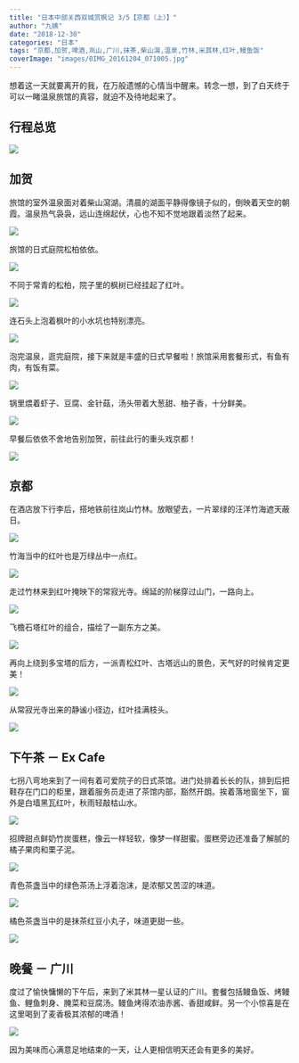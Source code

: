 ```yaml
---
title: "日本中部关西双城赏枫记 3/5【京都（上）】"
author: "九姨"
date: "2018-12-30"
categories: "日本"
tags: "京都,加贺,啤酒,岚山,广川,抹茶,柴山瀉,温泉,竹林,米其林,红叶,鳗鱼饭"
coverImage: "images/0IMG_20161204_071005.jpg"
---
```


想着这一天就要离开的我，在万般遗憾的心情当中醒来。转念一想，到了白天终于可以一睹温泉旅馆的真容，就迫不及待地起来了。

## 行程总览

![](images/Screen-Shot-2018-10-31-at-22.18.58.png)

## 加贺

旅馆的室外温泉面对着柴山瀉湖。清晨的湖面平静得像镜子似的，倒映着天空的朝霞。温泉热气袅袅，远山连绵起伏，心也不知不觉地跟着淡然了起来。

![](images/0IMG_20161203_224834.jpg)

旅馆的日式庭院松柏依依。

![](images/IMG_20161203_233047.jpg)

不同于常青的松柏，院子里的枫树已经挂起了红叶。

![](images/0IMG_20161203_232547.jpg)

连石头上泡着枫叶的小水坑也特别漂亮。

![](images/0IMG_20161203_233035.jpg)

泡完温泉，逛完庭院，接下来就是丰盛的日式早餐啦！旅馆采用套餐形式，有鱼有肉，有饭有菜。

![](images/0IMG_20161204_081105.jpg)

锅里煨着虾子、豆腐、金针菇，汤头带着大葱甜、柚子香，十分鲜美。

![](images/0IMG_20161204_081109.jpg)

早餐后依依不舍地告别加贺，前往此行的重头戏京都！

![](images/20181103_184532.jpg)

## 京都

在酒店放下行李后，搭地铁前往岚山竹林。放眼望去，一片翠绿的汪洋竹海遮天蔽日。

![](images/0IMG_20161204_063056.jpg)

竹海当中的红叶也是万绿丛中一点红。

![](images/IMG_20161204_062145.jpg)

走过竹林来到红叶掩映下的常寂光寺。绵延的阶梯穿过山门，一路向上。

![](images/IMG_20161204_065133.jpg)

飞檐石塔红叶的组合，描绘了一副东方之美。

![](images/IMG_20161204_070117.jpg)

再向上绕到多宝塔的后方，一派青松红叶、古塔远山的景色，天气好的时候肯定更美！

![](images/0IMG_20161204_071005.jpg)

从常寂光寺出来的静谧小径边，红叶挂满枝头。

![](images/0IMG_20161204_072626.jpg)

## 下午茶 － Ex Cafe

七拐八弯地来到了一间有着可爱院子的日式茶馆。进门处排着长长的队，排到后把鞋存在门口的柜里，跟着服务员走进了茶馆内部，豁然开朗。挨着落地窗坐下，窗外是白墙黑瓦红叶，秋雨轻敲枯山水。

![](images/0IMG_20161204_162203_HHT.jpg)

招牌甜点鲜奶竹炭蛋糕，像云一样轻软，像梦一样甜蜜。蛋糕旁边还准备了解腻的橘子果肉和栗子泥。

![](images/0IMG_20161204_083618.jpg)

青色茶盏当中的绿色茶汤上浮着泡沫，是浓郁又苦涩的味道。

![](images/IMG_20161204_083629.jpg)

橘色茶盏当中的是抹茶红豆小丸子，味道更甜一些。

![](images/0IMG_20161204_083650.jpg)

## 晚餐 － 广川

度过了愉快慵懒的下午后，来到了米其林一星认证的广川。套餐包括鳗鱼饭、烤鳗鱼、鲤鱼刺身、腌菜和豆腐汤。鳗鱼烤得浓油赤酱、香甜咸鲜。另一个小惊喜是在这里喝到了麦香极其浓郁的啤酒！

![](images/mmexport1480844727461.jpg)

因为美味而心满意足地结束的一天，让人更相信明天还会有更多的美好。
